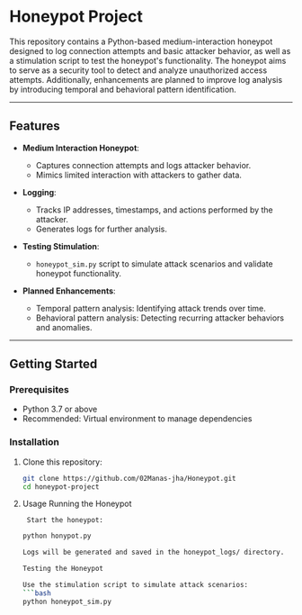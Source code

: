 # Honeypot Project

This repository contains a Python-based medium-interaction honeypot designed to log connection attempts and basic attacker behavior, as well as a stimulation script to test the honeypot's functionality. The honeypot aims to serve as a security tool to detect and analyze unauthorized access attempts. Additionally, enhancements are planned to improve log analysis by introducing temporal and behavioral pattern identification.

---

## Features

- **Medium Interaction Honeypot**:
  - Captures connection attempts and logs attacker behavior.
  - Mimics limited interaction with attackers to gather data.

- **Logging**:
  - Tracks IP addresses, timestamps, and actions performed by the attacker.
  - Generates logs for further analysis.

- **Testing Stimulation**:
  - `honeypot_sim.py` script to simulate attack scenarios and validate honeypot functionality.

- **Planned Enhancements**:
  - Temporal pattern analysis: Identifying attack trends over time.
  - Behavioral pattern analysis: Detecting recurring attacker behaviors and anomalies.


---

## Getting Started

### Prerequisites

- Python 3.7 or above
- Recommended: Virtual environment to manage dependencies

### Installation

1. Clone this repository:
   ```bash
   git clone https://github.com/02Manas-jha/Honeypot.git
   cd honeypot-project

2. Usage
    Running the Honeypot

        Start the honeypot:
    ```bash
    python honypot.py

    Logs will be generated and saved in the honeypot_logs/ directory.

    Testing the Honeypot

    Use the stimulation script to simulate attack scenarios:
    ```bash
    python honeypot_sim.py